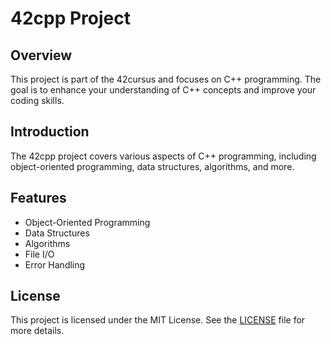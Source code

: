 # 42cpp Project

## Overview
This project is part of the 42cursus and focuses on C++ programming. The goal is to enhance your understanding of C++ concepts and improve your coding skills.

## Introduction
The 42cpp project covers various aspects of C++ programming, including object-oriented programming, data structures, algorithms, and more.

## Features
- Object-Oriented Programming
- Data Structures
- Algorithms
- File I/O
- Error Handling

## License
This project is licensed under the MIT License. See the [LICENSE](LICENSE) file for more details.